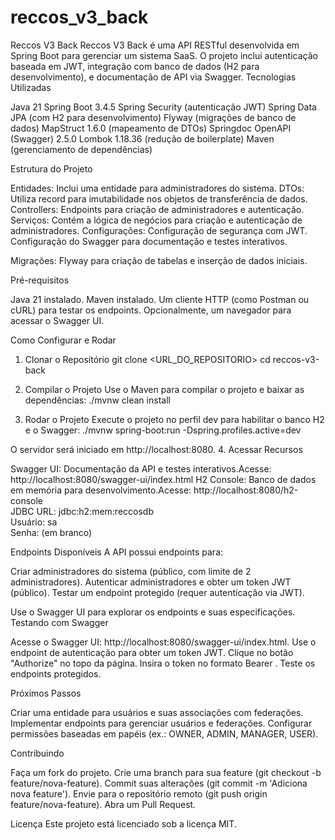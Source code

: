 # reccos_v3_back
Reccos V3 Back
Reccos V3 Back é uma API RESTful desenvolvida em Spring Boot para gerenciar um sistema SaaS. O projeto inclui autenticação baseada em JWT, integração com banco de dados (H2 para desenvolvimento), e documentação de API via Swagger.
Tecnologias Utilizadas

Java 21
Spring Boot 3.4.5
Spring Security (autenticação JWT)
Spring Data JPA (com H2 para desenvolvimento)
Flyway (migrações de banco de dados)
MapStruct 1.6.0 (mapeamento de DTOs)
Springdoc OpenAPI (Swagger) 2.5.0
Lombok 1.18.36 (redução de boilerplate)
Maven (gerenciamento de dependências)

Estrutura do Projeto

Entidades: Inclui uma entidade para administradores do sistema.
DTOs: Utiliza record para imutabilidade nos objetos de transferência de dados.
Controllers: Endpoints para criação de administradores e autenticação.
Serviços: Contém a lógica de negócios para criação e autenticação de administradores.
Configurações: 
Configuração de segurança com JWT.
Configuração do Swagger para documentação e testes interativos.


Migrações: Flyway para criação de tabelas e inserção de dados iniciais.

Pré-requisitos

Java 21 instalado.
Maven instalado.
Um cliente HTTP (como Postman ou cURL) para testar os endpoints.
Opcionalmente, um navegador para acessar o Swagger UI.

Como Configurar e Rodar
1. Clonar o Repositório
git clone <URL_DO_REPOSITORIO>
cd reccos-v3-back

2. Compilar o Projeto
Use o Maven para compilar o projeto e baixar as dependências:
./mvnw clean install

3. Rodar o Projeto
Execute o projeto no perfil dev para habilitar o banco H2 e o Swagger:
./mvnw spring-boot:run -Dspring.profiles.active=dev

O servidor será iniciado em http://localhost:8080.
4. Acessar Recursos

Swagger UI: Documentação da API e testes interativos.Acesse: http://localhost:8080/swagger-ui/index.html
H2 Console: Banco de dados em memória para desenvolvimento.Acesse: http://localhost:8080/h2-console  
JDBC URL: jdbc:h2:mem:reccosdb  
Usuário: sa  
Senha: (em branco)



Endpoints Disponíveis
A API possui endpoints para:

Criar administradores do sistema (público, com limite de 2 administradores).
Autenticar administradores e obter um token JWT (público).
Testar um endpoint protegido (requer autenticação via JWT).

Use o Swagger UI para explorar os endpoints e suas especificações.
Testando com Swagger

Acesse o Swagger UI: http://localhost:8080/swagger-ui/index.html.
Use o endpoint de autenticação para obter um token JWT.
Clique no botão "Authorize" no topo da página.
Insira o token no formato Bearer <token>.
Teste os endpoints protegidos.

Próximos Passos

Criar uma entidade para usuários e suas associações com federações.
Implementar endpoints para gerenciar usuários e federações.
Configurar permissões baseadas em papéis (ex.: OWNER, ADMIN, MANAGER, USER).

Contribuindo

Faça um fork do projeto.
Crie uma branch para sua feature (git checkout -b feature/nova-feature).
Commit suas alterações (git commit -m 'Adiciona nova feature').
Envie para o repositório remoto (git push origin feature/nova-feature).
Abra um Pull Request.

Licença
Este projeto está licenciado sob a licença MIT.
